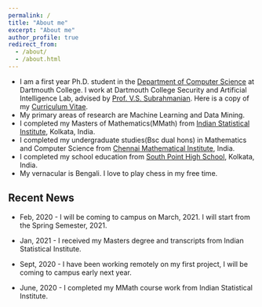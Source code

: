 ```yaml
---
permalink: /
title: "About me"
excerpt: "About me"
author_profile: true
redirect_from: 
  - /about/
  - /about.html
---
```


* I am a first year Ph.D. student in the [Department of Computer Science](https://web.cs.dartmouth.edu/) at Dartmouth College. I work at Dartmouth College Security and Artificial Intelligence Lab, advised by [Prof. V.S. Subrahmanian](https://vssubrah.github.io/). Here is a copy of my [Curriculum Vitae](https://github.com/hellokayas/hellokayas.github.io/blob/master/files/Curriculum_Vitae.pdf).
* My primary areas of research are Machine Learning and Data Mining.
* I completed my Masters of Mathematics(MMath) from [Indian Statistical Institute](https://www.isical.ac.in/content/statistics-mathematics), Kolkata, India.
* I completed my undergraduate studies(Bsc dual hons) in Mathematics and Computer Science from [Chennai Mathematical Institute](https://www.cmi.ac.in/), India.
* I completed my school education from [South Point High School](https://www.southpoint.edu.in/), Kolkata, India.
* My vernacular is Bengali. I love to play chess in my free time.


Recent News
------

* Feb, 2020 - I will be coming to campus on March, 2021. I will start from the Spring Semester, 2021.

* Jan, 2021 - I received my Masters degree and transcripts from Indian Statistical Institute.

* Sept, 2020 - I have been working remotely on my first project, I will be coming to campus early next year.

* June, 2020 - I completed my MMath course work from Indian Statistical Institute.
